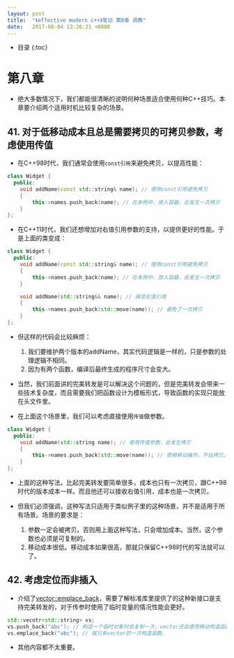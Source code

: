 ```yaml
---
layout: post
title:  "《effective modern c++》笔记 第8章 调教"
date:   2017-08-04 13:26:21 +0800
---
```


* 目录
{:toc}

# 第八章

* 绝大多数情况下，我们都能很清晰的说明何种场景适合使用何种C++技巧。本章要介绍两个适用时机比较复杂的场景。

## 41. 对于低移动成本且总是需要拷贝的可拷贝参数，考虑使用传值

* 在C++98时代，我们通常会使用`const引用`来避免拷贝，以提高性能：

```c++
class Widget {
  public:
    void addName(const std::string& name); // 使用const引用避免拷贝
    {
    	this->names.push_back(name); // 在本例中，放入容器，会发生一次拷贝
    }
};
```

* 在C++11时代，我们还想增加对右值引用参数的支持，以提供更好的性能。于是上面的类变成：

```c++
class Widget {
  public:
    void addName(const std::string& name); // 使用const引用避免拷贝
    {
    	this->names.push_back(name); // 在本例中，放入容器，会发生一次拷贝
    }

    void addName(std::string&& name); // 接受右值引用
    {
    	this->names.push_back(std::move(name)); // 避免了一次拷贝
    }
};
```

* 但这样的代码会比较麻烦：
  1. 我们要维护两个版本的addName，其实代码逻辑是一样的，只是参数的处理逻辑不相同。
  2. 因为有两个函数，编译后最终生成的程序尺寸会变大。

* 当然，我们前面讲的完美转发是可以解决这个问题的，但是完美转发会带来一些技术复杂度，而且需要我们把函数设计为模板形式，导致函数的实现只能放在头文件里。

* 在上面这个场景里，我们可以考虑直接使用`传值`做参数。

```c++
class Widget {
  public:
    void addName(std::string name); // 使用传值参数，会发生拷贝
    {
    	this->names.push_back(std::move(name)); // 使用移动操作，不会拷贝。
    }
};
```

* 上面的这种写法，比起完美转发要简单很多，成本也只有一次拷贝，跟C++98时代的版本成本一样。而且他还可以接收右值引用，成本也是一次拷贝。

* 但我们必须强调，这种写法只适用于类似例子里的这种场景，并不是适用于所有场景。场景的要求是：
  1. 参数一定会被拷贝。否则用上面这种写法，只会增加成本。当然，这个参数也必须是可复制的。
  2. 移动成本很低。移动成本如果很高，那就只保留C++98时代的写法就可以了。

## 42. 考虑定位而非插入

* 介绍了[vector::emplace_back](http://en.cppreference.com/w/cpp/container/vector/emplace_back)，需要了解标准库里提供了的这种新接口是支持完美转发的，对于传参时使用了临时变量的情况性能会更好。

```c++
std::vecotr<std::string> vs;
vs.push_back("abc"); // 构造一个临时对象时会复制一次，vector还会使用移动构造函数再复制一次。
vs.emplace_back("abc"); // 就只有vector的一次构造函数。
```

* 其他内容都不太重要。